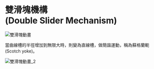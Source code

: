 # 雙滑塊機構<br />(Double Slider Mechanism)

![雙滑塊動畫](/images/linkage/雙滑塊動畫.gif)

當曲線槽的半徑增加到無限大時，則變為直線槽，做簡諧運動，稱為蘇格蘭軛(Scotch yoke)。

![雙滑塊動畫_2](/images/linkage/雙滑塊動畫_2.gif)
